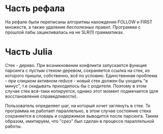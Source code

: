# Часть рефала
На рефале были переписаны алгоритмы нахождения FOLLOW и FIRST множеств, а также удаление бесполезных правил. Программа с прошлой лабы 
зацикливалась на не SLR(1) грамматиках. 
# Часть Julia
Стек - дерево. При возникновении конфликта запускается функция парсинга с пустым стеком-деревом, сохраняется ссылка на стек, из которого пришли,
собственно, всё по условию. Единственная проблема - при слишком активном reduce - новый стек должен бы уходить "в минус", т.е скидывать приходилось бы
с родителя. Поэтому в этом случае стек всё-таки копируется, однако этот момент подмечается (для восстановления справедливости).

Пользователь определяет шаг, на который хочет заглянуть в стек. Тк программа не работает параллельно, в этом случае состояние стека сохраняется в словарь 
и содержимое выводится после парсинга. Таким образом, имитируем, что "срез" был сделан в процессе параллельной работы.
